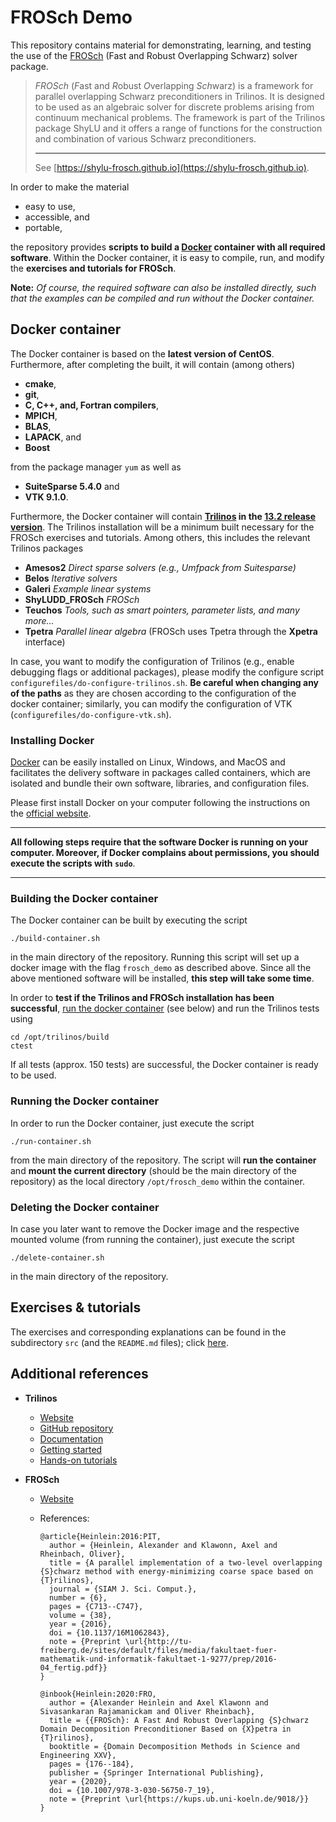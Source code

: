 # FROSch Demo

This repository contains material for demonstrating, learning, and testing the use of the [FROSch](https://shylu-frosch.github.io) (Fast and Robust Overlapping Schwarz) solver package.

> *FROSch* (*F*ast and *R*obust *O*verlapping *Sch*warz) is a framework for parallel overlapping Schwarz preconditioners in Trilinos. It is designed to be used as an algebraic solver for discrete problems arising from continuum mechanical problems. The framework is part of the Trilinos package ShyLU and it offers a range of functions for the construction and combination of various Schwarz preconditioners.
>
> ---
>
> See [https://shylu-frosch.github.io](https://shylu-frosch.github.io).

In order to make the material

+ easy to use,
+ accessible, and
+ portable,

the repository provides **scripts to build a [Docker](https://www.docker.com) container with all required software**. Within the Docker container, it is easy to compile, run, and modify the **exercises and tutorials for FROSch**.

**Note:** *Of course, the required software can also be installed directly, such that the examples can be compiled and run without the Docker container.*

## Docker container

The Docker container is based on the **latest version of CentOS**. Furthermore, after completing the built, it will contain (among others)

+ **cmake**,
+ **git**,
+ **C, C++, and, Fortran compilers**,
+ **MPICH**,
+ **BLAS**,
+ **LAPACK**, and
+ **Boost**

from the package manager `yum` as well as

+ **SuiteSparse 5.4.0** and
+ **VTK 9.1.0**.

Furthermore, the Docker container will contain **[Trilinos](https://github.com/trilinos/Trilinos/) in the [13.2 release version](https://github.com/trilinos/Trilinos/releases/tag/trilinos-release-13-2-0)**. The Trilinos installation will be a minimum built necessary for the FROSch exercises and tutorials. Among others, this includes the relevant Trilinos packages

+ **Amesos2** *Direct sparse solvers (e.g., Umfpack from Suitesparse)*
+ **Belos** *Iterative solvers*
+ **Galeri** *Example linear systems*
+ **ShyLUDD_FROSch** *FROSch*
+ **Teuchos** *Tools, such as smart pointers, parameter lists, and many more...*
+ **Tpetra** *Parallel linear algebra*
  (FROSch uses Tpetra through the **Xpetra** interface)

In case, you want to modify the configuration of Trilinos (e.g., enable debugging flags or additional packages), please modify the configure script `configurefiles/do-configure-trilinos.sh`. **Be careful when changing any of the paths** as they are chosen according to the configuration of the docker container; similarly, you can modify the configuration of VTK (`configurefiles/do-configure-vtk.sh`).

### Installing Docker

[Docker](https://www.docker.com) can be easily installed on Linux, Windows, and MacOS and facilitates the delivery software in packages called containers, which are isolated and bundle their own software, libraries, and configuration files.

Please first install Docker on your computer following the instructions on the [official website](https://www.docker.com/get-started).

---

**All following steps require that the software Docker is running on your computer. Moreover, if Docker complains about permissions, you should execute the scripts with `sudo`**.

---

### Building the Docker container

The Docker container can be built by executing the script

```shell
./build-container.sh
```

in the main directory of the repository. Running this script will set up a docker image with the flag `frosch_demo` as described above. Since all the above mentioned software will be installed, **this step will take some time**.

In order to **test if the Trilinos and FROSch installation has been successful**, [run the docker container](#running-the-docker-container) (see below) and run the Trilinos tests using

```shell
cd /opt/trilinos/build
ctest
```

If all tests (approx. 150 tests) are successful, the Docker container is ready to be used.

### Running the Docker container

In order to run the Docker container, just execute the script

```shell
./run-container.sh
```

from the main directory of the repository. The script will **run the container** and **mount the current directory** (should be the main directory of the repository) as the local directory `/opt/frosch_demo` within the container.

### Deleting the Docker container

In case you later want to remove the Docker image and the respective mounted volume (from running the container), just execute the script
```shell
./delete-container.sh
```

in the main directory of the repository.

## Exercises & tutorials

The exercises and corresponding explanations can be found in the subdirectory `src` (and the `README.md` files); click [here](https://github.com/searhein/frosch-demo/tree/main/src/).

## Additional references

+ **Trilinos**

  + [Website](https://trilinos.github.io/index.html)
  + [GitHub repository](https://github.com/trilinos/Trilinos)
  + [Documentation](https://trilinos.github.io/documentation.html)
  + [Getting started](https://trilinos.github.io/getting_started.html)
  + [Hands-on tutorials](https://github.com/trilinos/Trilinos_tutorial/wiki/TrilinosHandsOnTutorial)

+ **FROSch**

  + [Website](https://shylu-frosch.github.io)

  + References:

    ```
    @article{Heinlein:2016:PIT,
      author = {Heinlein, Alexander and Klawonn, Axel and Rheinbach, Oliver},
      title = {A parallel implementation of a two-level overlapping {S}chwarz method with energy-minimizing coarse space based on {T}rilinos},
      journal = {SIAM J. Sci. Comput.},
      number = {6},
      pages = {C713--C747},
      volume = {38},
      year = {2016},
      doi = {10.1137/16M1062843},
      note = {Preprint \url{http://tu-freiberg.de/sites/default/files/media/fakultaet-fuer-mathematik-und-informatik-fakultaet-1-9277/prep/2016-04_fertig.pdf}}
    }

    @inbook{Heinlein:2020:FRO,
      author = {Alexander Heinlein and Axel Klawonn and Sivasankaran Rajamanickam and Oliver Rheinbach},
      title = {{FROSch}: A Fast And Robust Overlapping {S}chwarz Domain Decomposition Preconditioner Based on {X}petra in {T}rilinos},
      booktitle = {Domain Decomposition Methods in Science and Engineering XXV},
      pages = {176--184},
      publisher = {Springer International Publishing},
      year = {2020},
      doi = {10.1007/978-3-030-56750-7_19},
      note = {Preprint \url{https://kups.ub.uni-koeln.de/9018/}}
    }
    ```
